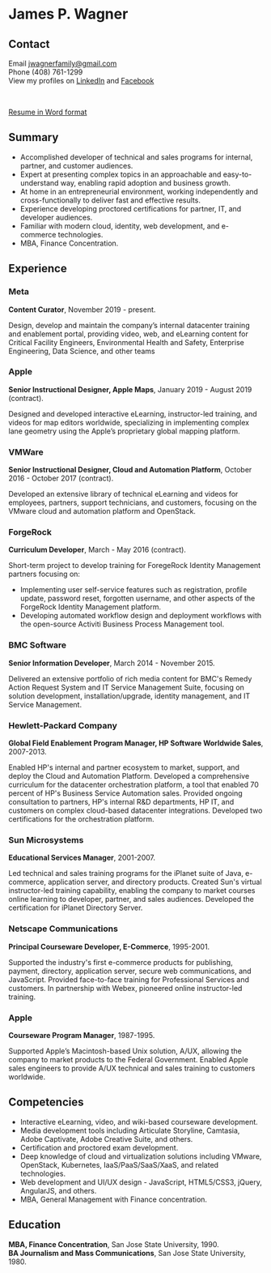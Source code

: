 # James P. Wagner
## Contact
Email jwagnerfamily@gmail.com<br>
Phone (408) 761-1299<br>
View my profiles on 
<a href="https://www.linkedin.com/in/jwagner6/" target="_blank">LinkedIn</a> and
<a href="https://www.facebook.com/jwagnerfamily" target="_blank">Facebook</a><br>
<!-- a href="https://jamespwagner.github.io/samples" target="_blank">eLearning, Technical Documentation, and Video Samples</a --><br>
<a href="https://jamespwagner.github.io/resume/James_Wagner_Resume.docx">Resume in Word format</a>

## Summary
* Accomplished developer of technical and sales programs for internal, partner, and customer audiences.
* Expert at presenting complex topics in an approachable and easy-to-understand way, enabling rapid adoption and business growth.
* At home in an entrepreneurial environment, working independently and cross-functionally to deliver fast and effective results.
* Experience developing proctored certifications for partner, IT, and developer audiences. 
* Familiar with modern cloud, identity, web development, and e-commerce technologies.
* MBA, Finance Concentration.

## Experience

### Meta 

**Content Curator**, November 2019 - present.

Design, develop and maintain the company’s internal datacenter training and enablement portal, providing video, web, and eLearning content for Critical Facility Engineers, Environmental Health and Safety, Enterprise Engineering, Data Science, and other teams

### Apple

**Senior Instructional Designer, Apple Maps**, January 2019 - August 2019 (contract).

Designed and developed interactive eLearning, instructor-led training, and videos for map editors worldwide, specializing in implementing complex lane geometry using the Apple’s proprietary global mapping platform.

### VMWare 

**Senior Instructional Designer, Cloud and Automation Platform**, October 2016 - October 2017 (contract).

Developed an extensive library of technical eLearning and videos for employees, partners, support technicians, and customers, focusing on the VMware cloud and automation platform and OpenStack.

### ForgeRock

**Curriculum Developer**, March - May 2016 (contract).

Short-term project to develop training for ForegeRock Identity Management partners focusing on:
* Implementing user self-service features such as registration, profile update, password reset, forgotten username, and other aspects of the ForgeRock Identity Management platform.
* Developing automated workflow design and deployment workflows with the open-source Activiti Business Process Management tool.

### BMC Software 

**Senior Information Developer**, March 2014 - November 2015.

Delivered an extensive portfolio of rich media content for BMC's Remedy Action Request System and IT Service Management Suite, focusing on solution development, installation/upgrade, identity management, and IT Service Management.

### Hewlett-Packard Company 

**Global Field Enablement Program Manager, HP Software Worldwide Sales**, 2007-2013.

Enabled HP's internal and partner ecosystem to market, support, and deploy the Cloud and Automation Platform. Developed a comprehensive curriculum for the datacenter orchestration platform, a tool that enabled 70 percent of HP's Business Service Automation sales. Provided ongoing consultation to partners, HP's internal R&D departments, HP IT, and customers on complex cloud-based datacenter integrations. Developed two certifications for the orchestration platform.

### Sun Microsystems

**Educational Services Manager**, 2001-2007.

Led technical and sales training programs for the iPlanet suite of Java, e-commerce, application server, and directory products. Created Sun's virtual instructor-led training capability, enabling the company to market courses online learning to developer, partner, and sales audiences. Developed the certification for iPlanet Directory Server.

### Netscape Communications

**Principal Courseware Developer, E-Commerce**, 1995-2001.

Supported the industry's first e-commerce products for publishing, payment, directory, application server, secure web communications, and JavaScript. Provided face-to-face training for Professional Services and customers. In partnership with Webex, pioneered online instructor-led training.

### Apple

**Courseware Program Manager**, 1987-1995.

Supported Apple’s Macintosh-based Unix solution, A/UX, allowing the company to market products to the Federal Government. Enabled Apple sales engineers to provide A/UX technical and sales training to customers worldwide.

## Competencies

* Interactive eLearning, video, and wiki-based courseware development.
* Media development tools including Articulate Storyline, Camtasia, Adobe Captivate, Adobe Creative Suite, and others.
* Certification and proctored exam development.
* Deep knowledge of cloud and virtualization solutions including VMware, OpenStack, Kubernetes, IaaS/PaaS/SaaS/XaaS, and related technologies.
* Web development and UI/UX design - JavaScript, HTML5/CSS3, jQuery, AngularJS, and others.
* MBA, General Management with Finance concentration.

## Education

<b>MBA, Finance Concentration</b>, San Jose State University, 1990.<br>
<b>BA Journalism and Mass Communications</b>, San Jose State University, 1980.

